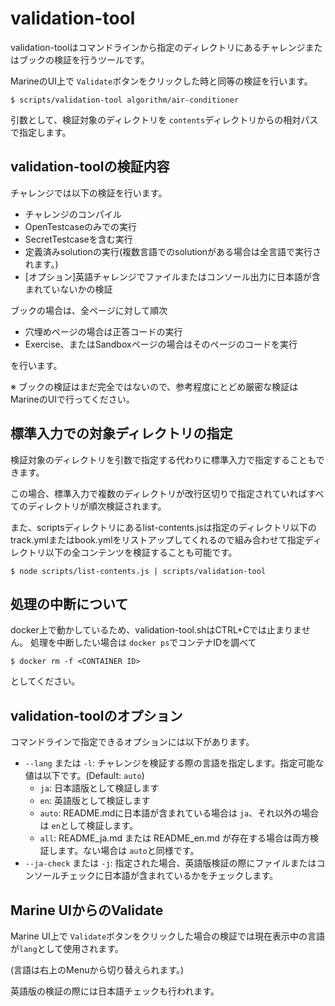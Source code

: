 # validation-tool
validation-toolはコマンドラインから指定のディレクトリにあるチャレンジまたはブックの検証を行うツールです。

MarineのUI上で `Validate`ボタンをクリックした時と同等の検証を行います。

```
$ scripts/validation-tool algorithm/air-conditioner
```

引数として、検証対象のディレクトリを `contents`ディレクトリからの相対パスで指定します。


## validation-toolの検証内容
チャレンジでは以下の検証を行います。

- チャレンジのコンパイル
- OpenTestcaseのみでの実行
- SecretTestcaseを含む実行
- 定義済みsolutionの実行(複数言語でのsolutionがある場合は全言語で実行されます。)
- [オプション]英語チャレンジでファイルまたはコンソール出力に日本語が含まれていないかの検証

ブックの場合は、全ページに対して順次

- 穴埋めページの場合は正答コードの実行
- Exercise、またはSandboxページの場合はそのページのコードを実行

を行います。

※ ブックの検証はまだ完全ではないので、参考程度にとどめ厳密な検証はMarineのUIで行ってください。

## 標準入力での対象ディレクトリの指定
検証対象のディレクトリを引数で指定する代わりに標準入力で指定することもできます。

この場合、標準入力で複数のディレクトリが改行区切りで指定されていればすべてのディレクトリが順次検証されます。

また、scriptsディレクトリにあるlist-contents.jsは指定のディレクトリ以下のtrack.ymlまたはbook.ymlをリストアップしてくれるので組み合わせて指定ディレクトリ以下の全コンテンツを検証することも可能です。

```
$ node scripts/list-contents.js | scripts/validation-tool
```

## 処理の中断について
docker上で動かしているため、validation-tool.shはCTRL+Cでは止まりません。
処理を中断したい場合は `docker ps`でコンテナIDを調べて

```
$ docker rm -f <CONTAINER ID>
```

としてください。

## validation-toolのオプション
コマンドラインで指定できるオプションには以下があります。

- `--lang` または `-l`: チャレンジを検証する際の言語を指定します。指定可能な値は以下です。(Default: `auto`)
  - `ja`: 日本語版として検証します
  - `en`: 英語版として検証します
  - `auto`: README.mdに日本語が含まれている場合は `ja`、それ以外の場合は `en`として検証します。
  - `all`: README_ja.md または README_en.md が存在する場合は両方検証します。ない場合は `auto`と同様です。
- `--ja-check` または `-j`: 指定された場合、英語版検証の際にファイルまたはコンソールチェックに日本語が含まれているかをチェックします。

## Marine UIからのValidate
Marine UI上で `Validate`ボタンをクリックした場合の検証では現在表示中の言語が`lang`として使用されます。

(言語は右上のMenuから切り替えられます。)

英語版の検証の際には日本語チェックも行われます。